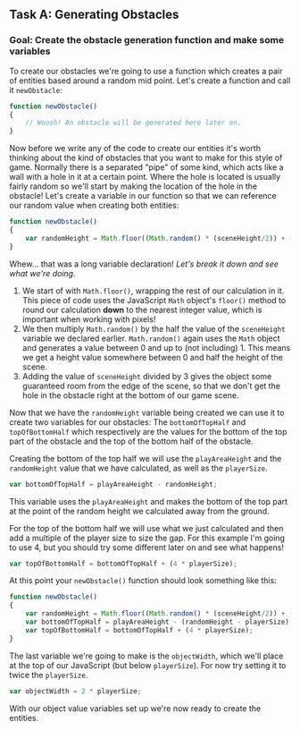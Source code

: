 ## Task A: Generating Obstacles

### Goal: Create the obstacle generation function and make some variables

To create our obstacles we're going to use a function which creates a pair of entities based around a random mid point. Let's create a function and call it `newObstacle`:

```javascript
function newObstacle()
{
    // Woosh! An obstacle will be generated here later on.
}
```

Now before we write any of the code to create our entities it's worth thinking about the kind of obstacles that you want to make for this style of game. Normally there is a separated "pipe" of some kind, which acts like a wall with a hole in it at a certain point. Where the hole is located is usually fairly random so we'll start by making the location of the hole in the obstacle! Let's create a variable in our function so that we can reference our random value when creating both entities:

```javascript
function newObstacle()
{
    var randomHeight = Math.floor((Math.random() * (sceneHeight/2)) + (sceneHeight/3));
}
```

Whew... that was a long variable declaration! *Let's break it down and see what we're doing.* 

1.  We start of with `Math.floor()`, wrapping the rest of our calculation in it. This piece of code uses the JavaScript `Math` object's `floor()` method to round our calculation **down** to the nearest integer value, which is important when working with pixels!
2.  We then multiply `Math.random()` by the half the value of the `sceneHeight` variable we declared earlier. `Math.random()` again uses the `Math` object and generates a value between 0 and up to (not including) 1. This means we get a height value somewhere between 0 and half the height of the scene.
3.  Adding the value of `sceneHeight` divided by 3 gives the object some guaranteed room from the edge of the scene, so that we don't get the hole in the obstacle right at the bottom of our game scene.

Now that we have the `randomHeight` variable being created we can use it to create two variables for our obstacles: The `bottomOfTopHalf` and `topOfBottomHalf` which respectively are the values for the bottom of the top part of the obstacle and the top of the bottom half of the obstacle.

Creating the bottom of the top half we will use the `playAreaHeight` and the `randomHeight` value that we have calculated, as well as the `playerSize`.

```javascript
var bottomOfTopHalf = playAreaHeight - randomHeight;
```

This variable uses the `playAreaHeight` and makes the bottom of the top part at the point of the random height we calculated away from the ground.
 
For the top of the bottom half we will use what we just calculated and then add a multiple of the player size to size the gap. For this example I'm going to use 4, but you should try some different later on and see what happens!

```javascript
var topOfBottomHalf = bottomOfTopHalf + (4 * playerSize);
```

At this point your `newObstacle()` function should look something like this:

```javascript
function newObstacle()
{
    var randomHeight = Math.floor((Math.random() * (sceneHeight/2)) + (sceneHeight/3));
    var bottomOfTopHalf = playAreaHeight - (randomHeight - playerSize);
    var topOfBottomHalf = bottomOfTopHalf + (4 * playerSize);
}
```

The last variable we're going to make is the `objectWidth`, which we'll place at the top of our JavaScript (but below `playerSize`). For now try setting it to twice the `playerSize`.

```javascript
var objectWidth = 2 * playerSize;
```

With our object value variables set up we're now ready to create the entities.
